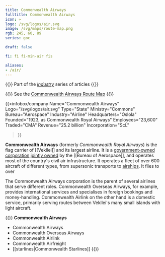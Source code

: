 ```yaml
---
title: Commonwealth Airways
fulltitle: Commonwealth Airways
icon: ✈️
logo: /svg/logos/air.svg
image: /svg/maps/route-map.png
rgb: 245, 60, 89
series: goc

draft: false

fi: fi fi-min-air fis

aliases:
- /air/
---
```

{{<note series>}}
 Part of the *[industry](/industry/)* series of articles
{{</note>}}

{{<note series>}}
 See the [Commonwealth Airways Route Map](/route-map/)
{{</note>}}

{{<infobox/company
	 Name="Commonwealth Airways"
	 Logo="/svg/logos/air.svg"
	 Type="State"
	 Ministry="Commons"
	 Bureau="Aerospace"
	 Industry="Airline"
	 Headquarters="Oslola"
	 Founded="1923, as Commonwealth Royal Airways"
	 Employees="23,600"
	 Traded="CMA"
	 Revenue="25.2 billion"
	 Incorporation="ScL"
 >}}

<span class="fi fi-min-air fis"></span> **Commonwealth Airways** (formerly *Commonwealth Royal Airways*) is the flag carrier of [[Vekllei]] and its largest airline. It is a [government-owned corporation](/assets/) [jointly owned](/bulletin/government-ownership/) by the [[Bureau of Aerospace]], and operates most of the country's civil air infrastructure. It operates a fleet of over 600 aircraft of different types, from supersonic transports to [airships](/stories/atlantic-airship/). It flies to over

The Commonwealth Airways corporation is the parent of several airlines that serve different roles. Commonwealth Overseas Airways, for example, provides international services and specialises in foreign bookings and money-handling. Commonwealth Airlink on the other hand is a domestic service, primarily serving routes between Vekllei's many small islands with light aircraft.

{{<note panel>}}
**Commonwealth Airways**

* Commonwealth Airways
* Commonwealth Overseas Airways
* Commonwealth Airlink
* Commonwealth Airfreight
* [[starlines|Commonwealth Starlines]]
{{</note>}}

<!-- TODO: Add fleet -->

